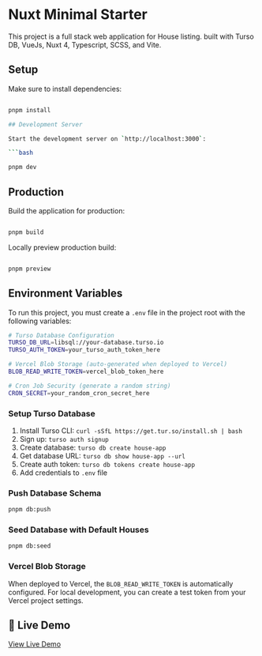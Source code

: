 # Nuxt Minimal Starter

This project is a full stack web application for House listing. built with Turso DB, VueJs, Nuxt 4, Typescript, SCSS, and Vite. 

## Setup

Make sure to install dependencies:

```bash

pnpm install

## Development Server

Start the development server on `http://localhost:3000`:

```bash

pnpm dev

```

## Production

Build the application for production:

```bash

pnpm build

```

Locally preview production build:

```bash

pnpm preview

```

## Environment Variables

To run this project, you must create a `.env` file in the project root with the following variables:

```bash
# Turso Database Configuration
TURSO_DB_URL=libsql://your-database.turso.io
TURSO_AUTH_TOKEN=your_turso_auth_token_here

# Vercel Blob Storage (auto-generated when deployed to Vercel)
BLOB_READ_WRITE_TOKEN=vercel_blob_token_here

# Cron Job Security (generate a random string)
CRON_SECRET=your_random_cron_secret_here
```

### Setup Turso Database

1. Install Turso CLI: `curl -sSfL https://get.tur.so/install.sh | bash`
2. Sign up: `turso auth signup`
3. Create database: `turso db create house-app`
4. Get database URL: `turso db show house-app --url`
5. Create auth token: `turso db tokens create house-app`
6. Add credentials to `.env` file

### Push Database Schema

```bash
pnpm db:push
```

### Seed Database with Default Houses

```bash
pnpm db:seed
```

### Vercel Blob Storage

When deployed to Vercel, the `BLOB_READ_WRITE_TOKEN` is automatically configured. For local development, you can create a test token from your Vercel project settings.

## 🚀 Live Demo

[View Live Demo](https://house-app-coral.vercel.app/)
